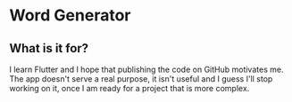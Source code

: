 # Word Generator
## What is it for?
I learn Flutter and I hope that publishing the code on GitHub motivates me. The app doesn't serve a real purpose, it isn't useful and I guess I'll stop working on it, once I am ready for a project that is more complex.

